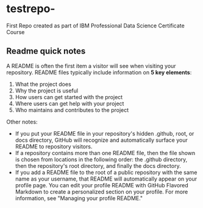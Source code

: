 # testrepo-
First Repo created as part of IBM Professional Data Science Certificate Course 

## Readme quick notes 
A README is often the first item a visitor will see when visiting your repository. README files typically include information on **5 key elements**:

1. What the project does
2. Why the project is useful
3. How users can get started with the project
4. Where users can get help with your project
5.  Who maintains and contributes to the project

Other notes: 
* If you put your README file in your repository's hidden .github, root, or docs directory, GitHub will recognize and automatically surface your README to repository visitors.
* If a repository contains more than one README file, then the file shown is chosen from locations in the following order: the .github directory, then the repository's root directory, and finally the docs directory.
* If you add a README file to the root of a public repository with the same name as your username, that README will automatically appear on your profile page. You can edit your profile README with GitHub Flavored Markdown to create a personalized section on your profile. For more information, see "Managing your profile README."

 
